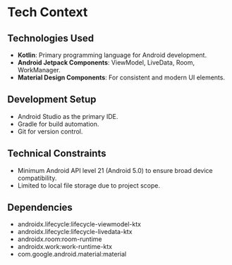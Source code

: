 # Tech Context

## Technologies Used
- **Kotlin**: Primary programming language for Android development.
- **Android Jetpack Components**: ViewModel, LiveData, Room, WorkManager.
- **Material Design Components**: For consistent and modern UI elements.

## Development Setup
- Android Studio as the primary IDE.
- Gradle for build automation.
- Git for version control.

## Technical Constraints
- Minimum Android API level 21 (Android 5.0) to ensure broad device compatibility.
- Limited to local file storage due to project scope.

## Dependencies
- androidx.lifecycle:lifecycle-viewmodel-ktx
- androidx.lifecycle:lifecycle-livedata-ktx
- androidx.room:room-runtime
- androidx.work:work-runtime-ktx
- com.google.android.material:material

